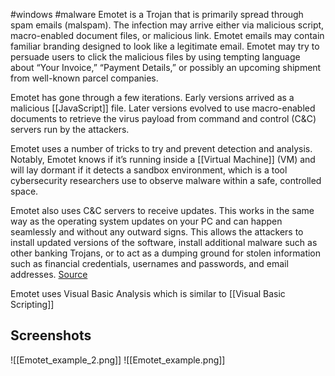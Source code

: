 #windows #malware
Emotet is a Trojan that is primarily spread through spam emails (malspam). The infection may arrive either via malicious script, macro-enabled document files, or malicious link. Emotet emails may contain familiar branding designed to look like a legitimate email. Emotet may try to persuade users to click the malicious files by using tempting language about “Your Invoice,” “Payment Details,” or possibly an upcoming shipment from well-known parcel companies.

Emotet has gone through a few iterations. Early versions arrived as a malicious [[JavaScript]] file. Later versions evolved to use macro-enabled documents to retrieve the virus payload from command and control (C&C) servers run by the attackers. 

Emotet uses a number of tricks to try and prevent detection and analysis. Notably, Emotet knows if it’s running inside a [[Virtual Machine]] (VM) and will lay dormant if it detects a sandbox environment, which is a tool cybersecurity researchers use to observe malware within a safe, controlled space.

Emotet also uses C&C servers to receive updates. This works in the same way as the operating system updates on your PC and can happen seamlessly and without any outward signs. This allows the attackers to install updated versions of the software, install additional malware such as other banking Trojans, or to act as a dumping ground for stolen information such as financial credentials, usernames and passwords, and email addresses. [Source](https://malwarebytes.com/emotet)

Emotet uses Visual Basic Analysis which is similar to [[Visual Basic Scripting]]

## Screenshots
![[Emotet_example_2.png]]
![[Emotet_example.png]]